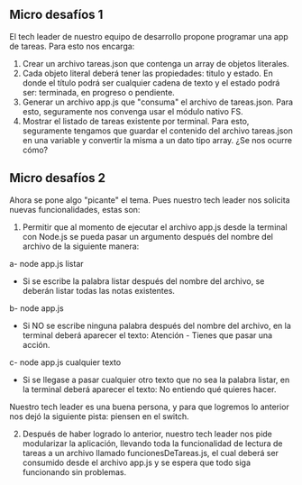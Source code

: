 ## Micro desafíos 1
El tech leader de nuestro equipo de desarrollo propone programar una app de tareas. Para esto
nos encarga:
1. Crear un archivo tareas.json que contenga un array de objetos literales.
2. Cada objeto literal deberá tener las propiedades: titulo y estado. En donde el
título podrá ser cualquier cadena de texto y el estado podrá ser: terminada, en
progreso o pendiente.
3. Generar un archivo app.js que "consuma" el archivo de tareas.json. Para esto,
seguramente nos convenga usar el módulo nativo FS.
4. Mostrar el listado de tareas existente por terminal. Para esto, seguramente
tengamos que guardar el contenido del archivo tareas.json en una variable y
convertir la misma a un dato tipo array. ¿Se nos ocurre cómo?

## Micro desafíos 2
Ahora se pone algo "picante" el tema. Pues nuestro tech leader nos solicita nuevas
funcionalidades, estas son:
1. Permitir que al momento de ejecutar el archivo app.js desde la terminal con
Node.js se pueda pasar un argumento después del nombre del archivo de la
siguiente manera:

a- node app.js listar
- Si se escribe la palabra listar después del nombre del archivo, se
deberán listar todas las notas existentes.

b- node app.js
- Si NO se escribe ninguna palabra después del nombre del archivo,
en la terminal deberá aparecer el texto: Atención - Tienes que
pasar una acción.

c- node app.js cualquier texto
- Si se llegase a pasar cualquier otro texto que no sea la palabra
listar, en la terminal deberá aparecer el texto: No entiendo qué
quieres hacer.

Nuestro tech leader es una buena persona, y para que logremos lo anterior nos
dejó la siguiente pista: piensen en el switch.

2. Después de haber logrado lo anterior, nuestro tech leader nos pide modularizar la
aplicación, llevando toda la funcionalidad de lectura de tareas a un archivo
llamado funcionesDeTareas.js, el cual deberá ser consumido desde el archivo
app.js y se espera que todo siga funcionando sin problemas.